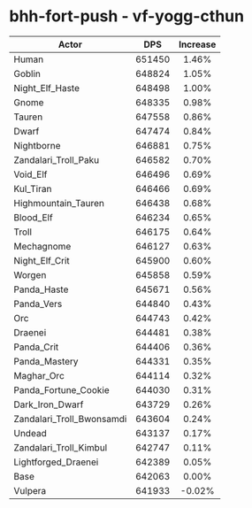 # bhh-fort-push - vf-yogg-cthun
| Actor | DPS | Increase |
|---|:---:|:---:|
|Human|651450|1.46%|
|Goblin|648824|1.05%|
|Night_Elf_Haste|648498|1.00%|
|Gnome|648335|0.98%|
|Tauren|647558|0.86%|
|Dwarf|647474|0.84%|
|Nightborne|646881|0.75%|
|Zandalari_Troll_Paku|646582|0.70%|
|Void_Elf|646496|0.69%|
|Kul_Tiran|646466|0.69%|
|Highmountain_Tauren|646438|0.68%|
|Blood_Elf|646234|0.65%|
|Troll|646175|0.64%|
|Mechagnome|646127|0.63%|
|Night_Elf_Crit|645900|0.60%|
|Worgen|645858|0.59%|
|Panda_Haste|645671|0.56%|
|Panda_Vers|644840|0.43%|
|Orc|644743|0.42%|
|Draenei|644481|0.38%|
|Panda_Crit|644406|0.36%|
|Panda_Mastery|644331|0.35%|
|Maghar_Orc|644114|0.32%|
|Panda_Fortune_Cookie|644030|0.31%|
|Dark_Iron_Dwarf|643729|0.26%|
|Zandalari_Troll_Bwonsamdi|643604|0.24%|
|Undead|643137|0.17%|
|Zandalari_Troll_Kimbul|642747|0.11%|
|Lightforged_Draenei|642389|0.05%|
|Base|642063|0.00%|
|Vulpera|641933|-0.02%|
